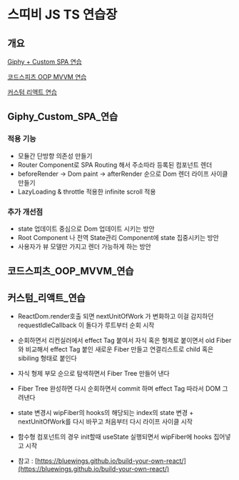 # 스띠비 JS TS 연습장

## 개요
 [Giphy + Custom SPA 연습](##Giphy_Custom_SPA_연습)

 [코드스피츠 OOP MVVM 연습](##코드스피츠_OOP_MVVM_연습)

 [커스텀 리액트 연습](##커스텀_리액트_연습)

## Giphy_Custom_SPA_연습
### 적용 기능
- 모듈간 단방향 의존성 만들기
- Router Component로 SPA Routing 해서 주소따라 등록된 컴포넌트 렌더
- beforeRender -> Dom paint -> afterRender 순으로 Dom 렌더 라이프 사이클 만들기
- LazyLoading & throttle 적용한 infinite scroll 적용
### 추가 개선점
- state 업데이트 중심으로 Dom 업데이트 시키는 방안
- Root Component 나 전역 State관리 Component에 state 집중시키는 방안
- 사용자가 뷰 모델만 가지고 렌더 가능하게 하는 방안

## 코드스피츠_OOP_MVVM_연습
  
## 커스텀_리액트_연습
- ReactDom.render호출 되면 nextUnitOfWork 가 변화하고 이걸 감지하던 requestIdleCallback 이 돌다가 루트부터 순회 시작
- 순회하면서 리컨실러에서 effect Tag 붙여서 자식 혹은 형제로 붙이면서 old Fiber와 비교해서 effect Tag 붙인 새로운 Fiber 만들고 연결리스트로 child 혹은 sibiling 형태로 붙인다
- 자식 형제 부모 순으로 탐색하면서 Fiber Tree 만들어 낸다
- Fiber Tree 완성하면 다시 순회하면서 commit 하며 effect Tag 따라서 DOM 그려낸다
- state 변경시 wipFiber의 hooks의 해당되는 index의 state 변경 + nextUnitOfWork를 다시 바꾸고 처음부터 다시 라이프 사이클 시작
- 함수형 컴포넌트의 경우 init할때 useState 실행되면서 wipFiber에 hooks 집어넣고 시작

- 참고 : [https://bluewings.github.io/build-your-own-react/](https://bluewings.github.io/build-your-own-react/)
